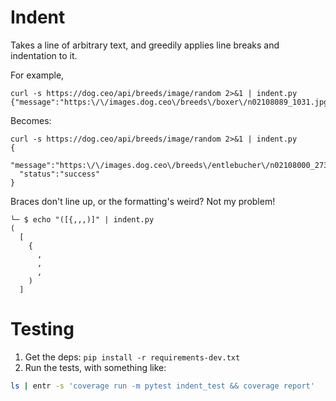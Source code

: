 # Indent

Takes a line of arbitrary text, and greedily applies line breaks and indentation
to it.

For example,

```
curl -s https://dog.ceo/api/breeds/image/random 2>&1 | indent.py
{"message":"https:\/\/images.dog.ceo\/breeds\/boxer\/n02108089_1031.jpg","status":"success"}
```

Becomes:

```
curl -s https://dog.ceo/api/breeds/image/random 2>&1 | indent.py
{
  "message":"https:\/\/images.dog.ceo\/breeds\/entlebucher\/n02108000_2739.jpg",
  "status":"success"
}
```

Braces don't line up, or the formatting's weird?  Not my problem!

```
└─ $ echo "([{,,,)]" | indent.py
(
  [
    {
      ,
      ,
      ,
    )
  ]
```

# Testing

1. Get the deps: `pip install -r requirements-dev.txt`
2. Run the tests, with something like:

```bash
ls | entr -s 'coverage run -m pytest indent_test && coverage report'
```


